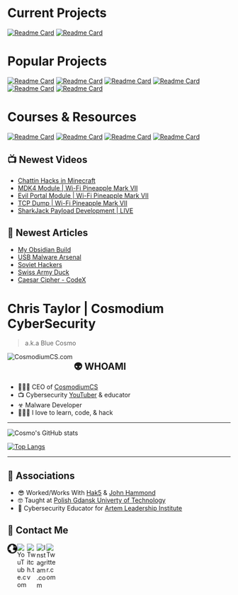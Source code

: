 <!-- current projects -->
# Current Projects
[![Readme Card](https://github-readme-stats.vercel.app/api/pin/?username=CosmodiumCS&repo=the-codex-project&theme=dark)](https://github.com/CosmodiumCS/the-codex-project)
[![Readme Card](https://github-readme-stats.vercel.app/api/pin/?username=CosmodiumCS&repo=OnlyRAT&theme=dark)](https://github.com/CosmodiumCS/OnlyRAT)



<!-- popular projects -->
# Popular Projects
[![Readme Card](https://github-readme-stats.vercel.app/api/pin/?username=CosmodiumCS&repo=DucKey-Logger&theme=dark)](https://github.com/CosmodiumCS/DucKey-Logger)
[![Readme Card](https://github-readme-stats.vercel.app/api/pin/?username=CosmodiumCS&repo=Lets-Learn&theme=dark)](https://github.com/CosmodiumCS/Lets-Learn)
[![Readme Card](https://github-readme-stats.vercel.app/api/pin/?username=CosmodiumCS&repo=BunnyLogger&theme=dark)](https://github.com/CosmodiumCS/BunnyLogger)
[![Readme Card](https://github-readme-stats.vercel.app/api/pin/?username=CosmodiumCS&repo=EthicalHacker-EDC&theme=dark)](https://github.com/CosmodiumCS/EthicalHacker-EDC)
[![Readme Card](https://github-readme-stats.vercel.app/api/pin/?username=CosmodiumCS&repo=profiler&theme=dark)](https://github.com/CosmodiumCS/profiler)
[![Readme Card](https://github-readme-stats.vercel.app/api/pin/?username=CosmodiumCS&repo=capulator&theme=dark)](https://github.com/CosmodiumCS/capulator)

<!-- courses and resources -->
# Courses & Resources
[![Readme Card](https://github-readme-stats.vercel.app/api/pin/?username=CosmodiumCS&repo=Introduction-to-Python3&theme=dark)](https://github.com/CosmodiumCS/Introduction-to-Python3)
[![Readme Card](https://github-readme-stats.vercel.app/api/pin/?username=CosmodiumCS&repo=Introduction-to-Cryptography&theme=dark)](https://github.com/CosmodiumCS/Introduction-to-Cryptography)
[![Readme Card](https://github-readme-stats.vercel.app/api/pin/?username=CosmodiumCS&repo=CTF&theme=dark)](https://github.com/CosmodiumCS/CTF)
[![Readme Card](https://github-readme-stats.vercel.app/api/pin/?username=CosmodiumCS&repo=HTTP-List&theme=dark)](https://github.com/CosmodiumCS/HTTP-List)

<!-- new videos from youtube -->
## 📺 Newest Videos
<!-- YOUTUBE:START -->
- [Chattin Hacks in Minecraft](https://www.youtube.com/watch?v=PVnEPPHPZPs)
- [MDK4 Module | Wi-Fi Pineapple Mark VII](https://www.youtube.com/watch?v=LRTu6MarjGg)
- [Evil Portal Module | Wi-Fi Pineapple Mark VII](https://www.youtube.com/watch?v=EEJtdj8i4Jg)
- [TCP Dump | Wi-Fi Pineapple Mark VII](https://www.youtube.com/watch?v=o7dITWPWPkU)
- [SharkJack Payload Development | LIVE](https://www.youtube.com/watch?v=mxYKO7k4YaM)
<!-- YOUTUBE:END -->

<!-- new blogs from cosmodiumcs -->
## 📗 Newest Articles
<!-- BLOG-POST-LIST:START -->
- [My Obsidian Build](https://www.cosmodiumcs.com/post/my-obsidian-build)
- [USB Malware Arsenal](https://www.cosmodiumcs.com/post/usb-malware-arsenal)
- [Soviet Hackers](https://www.cosmodiumcs.com/post/soviet-hackers)
- [Swiss Army Duck](https://www.cosmodiumcs.com/post/swiss-army-duck)
- [Caesar Cipher - CodeX](https://www.cosmodiumcs.com/post/caesar-cipher-codex)
<!-- BLOG-POST-LIST:END -->

<!-- about me -->
# Chris Taylor | Cosmodium CyberSecurity
> a.k.a Blue Cosmo

<!-- picture -->
[<img align="left" alt="CosmodiumCS.com" width="150px" src="https://static.wixstatic.com/media/1a48ab_3abeb327b98e4f2ba02edbc42027e9e4~mv2.jpg/v1/fill/w_250,h_250,al_c,q_80,usm_0.66_1.00_0.01/DSC_1486_edited.webp"/>][website]

<!-- more on me -->
## 👽 WHOAMI
- 👨🏽‍💼 CEO of [CosmodiumCS][website]
- 📺 Cybersecurity [YouTuber][youtube] & educator
- ☣ Malware Developer
- 👨🏽‍💻 I love to learn, code, & hack

---

<!-- stat card -->
![Cosmo's GitHub stats](https://github-readme-stats.vercel.app/api?username=CosmodiumCS&show_icons=true&theme=dark)

<!-- top languages -->
[![Top Langs](https://github-readme-stats.vercel.app/api/top-langs/?username=CosmodiumCS&theme=dark)](https://github.com/anuraghazra/github-readme-stats)

---

<!-- affiliations and associations -->
## 🤝 Associations
- 😎 Worked/Works With [Hak5](hak5) & [John Hammond](john)
- 🤓 Taught at [Polish Gdansk Univerty of Technology](https://pg.edu.pl/en/university)
- 🏫 Cybersecurity Educator for [Artem Leadership Institute](artem)

<!-- contact information -->
## 🤙 Contact Me
[<img align="left" alt="CosmodiumCS.com" width="22px" src="https://raw.githubusercontent.com/iconic/open-iconic/master/svg/globe.svg"/>][website]
[<img align="left" alt="YouTube.com" width="22px" src="https://cdn.jsdelivr.net/npm/simple-icons@v3/icons/youtube.svg"/>][youtube]
[<img align="left" alt="Twitch.tv" width="22px" src="https://cdn.jsdelivr.net/npm/simple-icons@v3/icons/twitch.svg"/>][twitch]
[<img align="left" alt="Instagram.com" width="22px" src="https://cdn.jsdelivr.net/npm/simple-icons@v3/icons/instagram.svg"/>][instagram]
[<img align="left" alt="Twitter.com" width="22px" src="https://cdn.jsdelivr.net/npm/simple-icons@v3/icons/twitter.svg"/>][twitter]

<!-- variables -->
[website]: https://www.cosmodiumcs.com
[youtube]: https://www.youtube.com/c/CosmodiumCS
[twitch]: https://www.twitch.tv/cosmodiumcs
[instagram]: https://www.instagram.com/cosmodium.cs/
[twitter]: https://www.twitter.com/CosmodiumCS

[john]: https://github.com/JohnHammond
[hak5]: https://shop.hak5.org/
[artem]: https://www.artemleaders.com/
